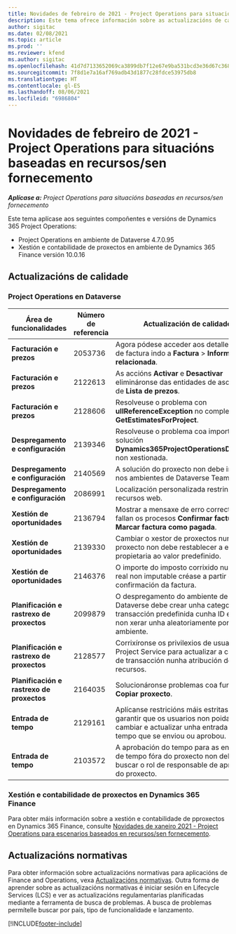 ```yaml
---
title: Novidades de febreiro de 2021 - Project Operations para situacións baseadas en recursos/sen fornecemento
description: Este tema ofrece información sobre as actualizacións de calidade dispoñibles na versión de febreiro de 2021 de Project Operations para situacións baseadas en recursos/sen fornecemento.
author: sigitac
ms.date: 02/08/2021
ms.topic: article
ms.prod: ''
ms.reviewer: kfend
ms.author: sigitac
ms.openlocfilehash: 41d7d7133652069ca3899db7f12e67e9ba531bcd3e36d67c3686a6b637b077d3
ms.sourcegitcommit: 7f8d1e7a16af769adb43d1877c28fdce53975db8
ms.translationtype: HT
ms.contentlocale: gl-ES
ms.lasthandoff: 08/06/2021
ms.locfileid: "6986804"
---
```

# <a name="whats-new-february-2021---project-operations-for-resourcenon-stocked-based-scenarios"></a>Novidades de febreiro de 2021 - Project Operations para situacións baseadas en recursos/sen fornecemento

_**Aplícase a:** Project Operations para situacións baseadas en recursos/sen fornecemento_

Este tema aplícase aos seguintes compoñentes e versións de Dynamics 365 Project Operations:

- Project Operations en ambiente de Dataverse 4.7.0.95
- Xestión e contabilidade de proxectos en ambiente de Dynamics 365 Finance versión 10.0.16 

## <a name="quality-updates"></a>Actualizacións de calidade

### <a name="project-operations-on-dataverse"></a>Project Operations en Dataverse

| **Área de funcionalidades** | **Número de referencia** | **Actualización de calidade** |
| --- | --- | --- |
| **Facturación e prezos** | 2053736 | Agora pódese acceder aos detalles da liña de factura indo a **Factura** > **Información relacionada**. |
| **Facturación e prezos** | 2122613 | As accións **Activar** e **Desactivar** elimináronse das entidades de asociación de **Lista de prezos**. |
| **Facturación e prezos** | 2128606 | Resolveuse o problema con **ullReferenceException** no complemento **GetEstimatesForProject**. |
| **Despregamento e configuración** | 2139346 | Resolveuse o problema coa importación da solución **Dynamics365ProjectOperationsDualWrite** non xestionada. |
| **Despregamento e configuración** | 2140569 | A solución do proxecto non debe instalarse nos ambientes de Dataverse Teams. |
| **Despregamento e configuración** | 2086991 | Localización personalizada restrinxida dos recursos web. |
| **Xestión de oportunidades** | 2136794 | Mostrar a mensaxe de erro correcta cando fallan os procesos **Confirmar factura** ou **Marcar factura como pagada**. |
| **Xestión de oportunidades** | 2139330 | Cambiar o xestor de proxectos nun proxecto non debe restablecer a empresa propietaria ao valor predefinido. |
| **Xestión de oportunidades** | 2146376 | O importe do imposto corrixido nun dato real non imputable créase a partir da confirmación da factura. |
| **Planificación e rastrexo de proxectos** | 2099879 | O despregamento do ambiente de Dataverse debe crear unha categoría de transacción predefinida cunha ID estática e non xerar unha aleatoriamente por ambiente. |
| **Planificación e rastrexo de proxectos** | 2128577 | Corrixíronse os privilexios de usuario de Project Service para actualizar a categoría de transacción nunha atribución de recursos. |
| **Planificación e rastrexo de proxectos** | 2164035 | Solucionáronse problemas coa función **Copiar proxecto**. |
| **Entrada de tempo** | 2129161 | Aplícanse restricións máis estritas para garantir que os usuarios non poidan cambiar e actualizar unha entrada de tempo que se enviou ou aprobou. |
| **Entrada de tempo** | 2103572 | A aprobación do tempo para as entradas de tempo fóra do proxecto non debe buscar o rol de responsable de aprobación do proxecto. |

### <a name="project-management-and-accounting-in-dynamics-365-finance"></a>Xestión e contabilidade de proxectos en Dynamics 365 Finance 

Para obter máis información sobre a xestión e contabilidade de pproxectos en Dynamics 365 Finance, consulte [Novidades de xaneiro 2021 - Project Operations para escenarios baseados en recursos/sen fornecemento](whats-new-jan-2021-resource-based.md).


## <a name="regulatory-updates"></a>Actualizacións normativas

Para obter información sobre actualizacións normativas para aplicacións de Finance and Operations, vexa [Actualizacións normativas](/dynamics365/finance/localizations/regulatory-updates). Outra forma de aprender sobre as actualizacións normativas é iniciar sesión en Lifecycle Services (LCS) e ver as actualizacións regulamentarias planificadas mediante a ferramenta de busca de problemas. A busca de problemas permítelle buscar por país, tipo de funcionalidade e lanzamento.


[!INCLUDE[footer-include](../includes/footer-banner.md)]